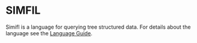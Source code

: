 # SIMFIL

Simifl is a language for querying tree structured data.
For details about the language see the [Language Guide](simfil-language.md).
